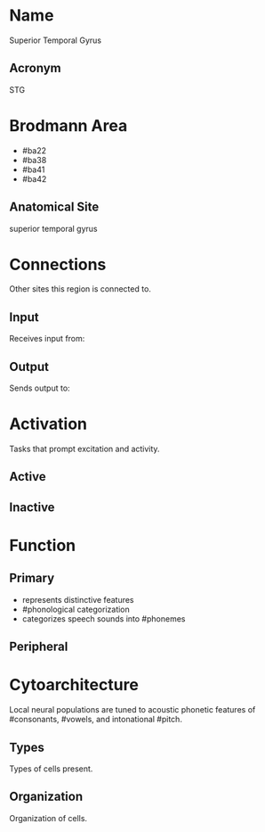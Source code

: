# Name
Superior Temporal Gyrus

## Acronym
STG

# Brodmann Area
- #ba22
- #ba38
- #ba41
- #ba42

## Anatomical Site
superior temporal gyrus

# Connections
Other sites this region is connected to.

## Input
Receives input from:

## Output
Sends output to:

# Activation
Tasks that prompt excitation and activity.

## Active

## Inactive


# Function

## Primary
- represents distinctive features
- #phonological categorization
- categorizes speech sounds into #phonemes

## Peripheral

# Cytoarchitecture
Local neural populations are tuned to acoustic phonetic features of #consonants, #vowels, and intonational #pitch.

## Types
Types of cells present.


## Organization
Organization of cells.
